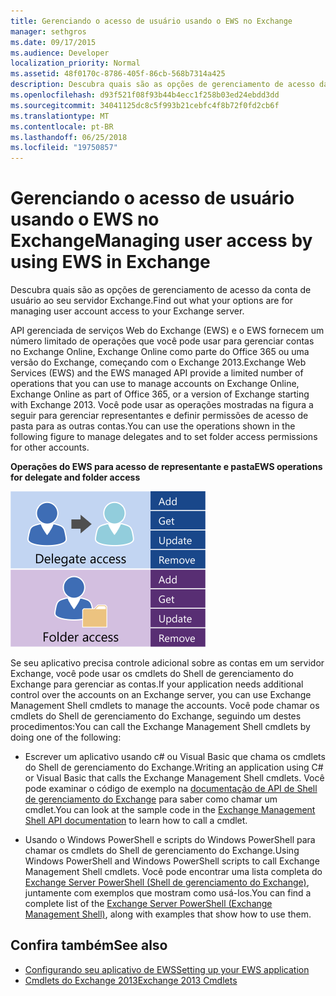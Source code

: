 ```yaml
---
title: Gerenciando o acesso de usuário usando o EWS no Exchange
manager: sethgros
ms.date: 09/17/2015
ms.audience: Developer
localization_priority: Normal
ms.assetid: 48f0170c-8786-405f-86cb-568b7314a425
description: Descubra quais são as opções de gerenciamento de acesso da conta de usuário ao seu servidor Exchange.
ms.openlocfilehash: d93f521f08f93b44b4ecc1f258b03ed24ebdd3dd
ms.sourcegitcommit: 34041125dc8c5f993b21cebfc4f8b72f0fd2cb6f
ms.translationtype: MT
ms.contentlocale: pt-BR
ms.lasthandoff: 06/25/2018
ms.locfileid: "19750857"
---
```

# <a name="managing-user-access-by-using-ews-in-exchange"></a><span data-ttu-id="c2492-103">Gerenciando o acesso de usuário usando o EWS no Exchange</span><span class="sxs-lookup"><span data-stu-id="c2492-103">Managing user access by using EWS in Exchange</span></span>

<span data-ttu-id="c2492-104">Descubra quais são as opções de gerenciamento de acesso da conta de usuário ao seu servidor Exchange.</span><span class="sxs-lookup"><span data-stu-id="c2492-104">Find out what your options are for managing user account access to your Exchange server.</span></span>
  
<span data-ttu-id="c2492-105">API gerenciada de serviços Web do Exchange (EWS) e o EWS fornecem um número limitado de operações que você pode usar para gerenciar contas no Exchange Online, Exchange Online como parte do Office 365 ou uma versão do Exchange, começando com o Exchange 2013.</span><span class="sxs-lookup"><span data-stu-id="c2492-105">Exchange Web Services (EWS) and the EWS managed API provide a limited number of operations that you can use to manage accounts on Exchange Online, Exchange Online as part of Office 365, or a version of Exchange starting with Exchange 2013.</span></span> <span data-ttu-id="c2492-106">Você pode usar as operações mostradas na figura a seguir para gerenciar representantes e definir permissões de acesso de pasta para as outras contas.</span><span class="sxs-lookup"><span data-stu-id="c2492-106">You can use the operations shown in the following figure to manage delegates and to set folder access permissions for other accounts.</span></span> 
  
<span data-ttu-id="c2492-107">**Operações do EWS para acesso de representante e pasta**</span><span class="sxs-lookup"><span data-stu-id="c2492-107">**EWS operations for delegate and folder access**</span></span>

![Opções de gerenciamento de usuário do EWS.](media/Exchange_ManagingUserAccess_1.png)
  
<span data-ttu-id="c2492-109">Se seu aplicativo precisa controle adicional sobre as contas em um servidor Exchange, você pode usar os cmdlets do Shell de gerenciamento do Exchange para gerenciar as contas.</span><span class="sxs-lookup"><span data-stu-id="c2492-109">If your application needs additional control over the accounts on an Exchange server, you can use Exchange Management Shell cmdlets to manage the accounts.</span></span> <span data-ttu-id="c2492-110">Você pode chamar os cmdlets do Shell de gerenciamento do Exchange, seguindo um destes procedimentos:</span><span class="sxs-lookup"><span data-stu-id="c2492-110">You can call the Exchange Management Shell cmdlets by doing one of the following:</span></span>
  
- <span data-ttu-id="c2492-111">Escrever um aplicativo usando c# ou Visual Basic que chama os cmdlets do Shell de gerenciamento do Exchange.</span><span class="sxs-lookup"><span data-stu-id="c2492-111">Writing an application using C# or Visual Basic that calls the Exchange Management Shell cmdlets.</span></span> <span data-ttu-id="c2492-112">Você pode examinar o código de exemplo na [documentação de API de Shell de gerenciamento do Exchange](../management/exchange-management-shell.md) para saber como chamar um cmdlet.</span><span class="sxs-lookup"><span data-stu-id="c2492-112">You can look at the sample code in the [Exchange Management Shell API documentation](../management/exchange-management-shell.md) to learn how to call a cmdlet.</span></span> 
    
- <span data-ttu-id="c2492-113">Usando o Windows PowerShell e scripts do Windows PowerShell para chamar os cmdlets do Shell de gerenciamento do Exchange.</span><span class="sxs-lookup"><span data-stu-id="c2492-113">Using Windows PowerShell and Windows PowerShell scripts to call Exchange Management Shell cmdlets.</span></span> <span data-ttu-id="c2492-114">Você pode encontrar uma lista completa do [Exchange Server PowerShell (Shell de gerenciamento do Exchange)](https://docs.microsoft.com/pt-br/powershell/exchange/exchange-server/exchange-management-shell?view=exchange-ps), juntamente com exemplos que mostram como usá-los.</span><span class="sxs-lookup"><span data-stu-id="c2492-114">You can find a complete list of the [Exchange Server PowerShell (Exchange Management Shell)](https://docs.microsoft.com/pt-br/powershell/exchange/exchange-server/exchange-management-shell?view=exchange-ps), along with examples that show how to use them.</span></span> 
    
## <a name="see-also"></a><span data-ttu-id="c2492-115">Confira também</span><span class="sxs-lookup"><span data-stu-id="c2492-115">See also</span></span>

- [<span data-ttu-id="c2492-116">Configurando seu aplicativo de EWS</span><span class="sxs-lookup"><span data-stu-id="c2492-116">Setting up your EWS application</span></span>](setting-up-your-ews-application.md)   
- [<span data-ttu-id="c2492-117">Cmdlets do Exchange 2013</span><span class="sxs-lookup"><span data-stu-id="c2492-117">Exchange 2013 Cmdlets</span></span>](https://docs.microsoft.com/pt-br/powershell/exchange/?view=exchange-ps)  
    

